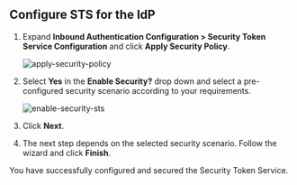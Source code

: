 ## Configure STS for the IdP

1. Expand **Inbound Authentication Configuration > Security Token Service Configuration** and click **Apply Security Policy**.

    ![apply-security-policy]({{base_path}}/assets/img/fragments/apply-security-policy.png)

2. Select **Yes** in the **Enable Security?** drop down and select a pre-configured security scenario according to your requirements. 

    ![enable-security-sts]({{base_path}}/assets/img/fragments/enable-security-sts.png)

3. Click **Next**. 

4. The next step depends on the selected security scenario. Follow the wizard and click **Finish**. 

You have successfully configured and secured the Security Token Service. 